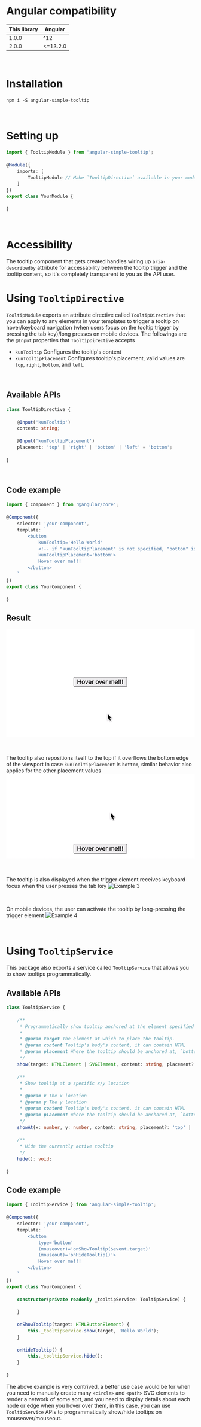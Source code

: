 # Angular compatibility
|This library       |Angular      |
|-------------------|-------------|
|1.0.0              |^12          |
|2.0.0              |<=13.2.0      |

<br/>

# Installation
```
npm i -S angular-simple-tooltip
```

<br/>

# Setting up
```typescript
import { TooltipModule } from 'angular-simple-tooltip';

@Module({
    imports: [
        TooltipModule // Make `TooltipDirective` available in your module
    ]
})
export class YourModule {

}
```

<br/>

# Accessibility
The tooltip component that gets created handles wiring up `aria-describedby` attribute for accessability between the tooltip trigger and the tooltip content, so it's completely transparent to you as the API user.

# Using `TooltipDirective`
`TooltipModule` exports an attribute directive called `TooltipDirective` that you can apply to any elements in your templates to trigger a tooltip on hover/keyboard navigation (when users focus on the tooltip trigger by pressing the tab key)/long presses on mobile devices.
The followings are the `@Input` properties that `TooltipDirective` accepts
- `kunTooltip` Configures the tooltip's content
- `kunTooltipPlacement` Configures tooltip's placement, valid values are `top`, `right`, `bottom`, and `left`.

<br/>

## Available APIs
```typescript
class TooltipDirective {

    @Input('kunTooltip')
    content: string;

    @Input('kunTooltipPlacement')
    placement: 'top' | 'right' | 'bottom' | 'left' = 'bottom';

}
```

<br/>

## Code example
```typescript
import { Component } from '@angular/core';

@Component({
    selector: 'your-component',
    template: `
        <button
            kunTooltip='Hello World'
            <!-- if "kunTooltipPlacement" is not specified, "bottom" is assumed -->
            kunTooltipPlacement='bottom'>
            Hover over me!!!
        </button>
    `
})
export class YourComponent {

}
```

## Result
![Example 1](docs/images/example-1.gif)

<br/>

The tooltip also repositions itself to the top if it overflows the bottom edge of the viewport in case `kunTooltipPlacement` is `bottom`, similar behavior also applies for the other placement values
![Example 2](docs/images/example-2.gif)

<br/>

The tooltip is also displayed when the trigger element receives keyboard focus when the user presses the tab key
![Example 3](docs/images/example-3.gif)

<br/>

On mobile devices, the user can activate the tooltip by long-pressing the trigger element
![Example 4](docs/images/example-4.gif)

<br/>

# Using `TooltipService`
This package also exports a service called `TooltipService` that allows you to show tooltips programmatically.

## Available APIs
```typescript
class TooltipService {

    /**
     * Programmatically show tooltip anchored at the element specified by `target`
     *
     * @param target The element at which to place the tooltip.
     * @param content Tooltip's body's content, it can contain HTML
     * @param placement Where the tooltip should be anchored at, `bottom` is the default
     */
    show(target: HTMLElement | SVGElement, content: string, placement?: 'top' | 'right' | 'bottom' | 'left'): void;

    /**
     * Show tooltip at a specific x/y location
     *
     * @param x The x location
     * @param y The y location
     * @param content Tooltip's body's content, it can contain HTML
     * @param placement Where the tooltip should be anchored at, `bottom` is the default
     */
    showAt(x: number, y: number, content: string, placement?: 'top' | 'right' | 'bottom' | 'left'): void;

    /**
     * Hide the currently active tooltip
     */
    hide(): void;

}

```

## Code example
```typescript
import { TooltipService } from 'angular-simple-tooltip';

@Component({
    selector: 'your-component',
    template: `
        <button
            type='button'
            (mouseover)='onShowTooltip($event.target)'
            (mouseout)='onHideTooltip()'>
            Hover over me!!!
        </button>
    `
})
export class YourComponent {

    constructor(private readonly _tooltipService: TooltipService) {

    }

    onShowTooltip(target: HTMLButtonElement) {
        this._tooltipService.show(target, 'Hello World');
    }

    onHideTooltip() {
        this._tooltipService.hide();
    }

}
```

The above example is very contrived, a better use case would be for when you need to manually create many `<circle>` and `<path>` SVG elements to render a network of some sort, and you need to display details about each node or edge when you hover over them, in this case, you can use `TooltipService` APIs to programmatically show/hide tooltips on mouseover/mouseout.
